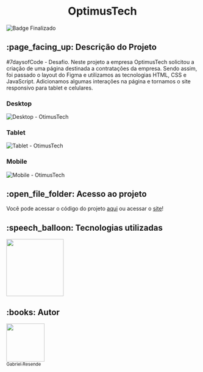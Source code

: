 <h1 align="center">OptimusTech</h1>

![Badge Finalizado](http://img.shields.io/static/v1?label=STATUS&message=FINALIZADO&color=GREEN&style=for-the-badge)

<h2> :page_facing_up: Descrição do Projeto</h2>

#7daysofCode - Desafio. Neste projeto a empresa OptimusTech solicitou a criação de uma página destinada a contratações da empresa. Sendo assim, foi passado o layout do Figma e utilizamos as tecnologias HTML, CSS e JavaScript. Adicionamos algumas interações na página e tornamos o site responsivo para tablet e celulares.

<h3>Desktop</h3>

![Desktop - OtimusTech](https://user-images.githubusercontent.com/109033101/233856821-5b169df2-6e8d-44be-921c-6880c0983fde.gif)
<h3>Tablet</h3>

![Tablet - OtimusTech](https://user-images.githubusercontent.com/109033101/233856724-5e421e9f-7fa3-44c6-9b95-0346a9ac5ca5.gif)
<h3>Mobile</h3>

![Mobile - OtimusTech](https://user-images.githubusercontent.com/109033101/233856309-b9448fee-20c1-4133-9fa2-067a274707b3.gif)
<h2> :open_file_folder: Acesso ao projeto</h2>

Você pode acessar o código do projeto <a href="https://github.com/ResendeG/OptimusTech">aqui</a> ou acessar o <a href="https://optimus-tech-resendeg.vercel.app/">site</a>!

<h2> :speech_balloon: Tecnologias utilizadas </h2>

<img src="https://user-images.githubusercontent.com/109033101/233857262-b95a98cb-745b-40c7-ae99-b864b130bd72.png" width=150>
<h2> :books: Autor </h2

| [<img src="https://avatars.githubusercontent.com/u/109033101?v=4" width=100><br><sub>Gabriel Resende</sub>](https://github.com/ResendeG) |
| :---: |
